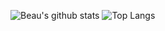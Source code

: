 ![Beau's github stats](https://github-readme-stats.vercel.app/api?username=beauwilliams&show_icons=true&theme=gruvbox)             ![Top Langs](https://github-readme-stats.vercel.app/api/top-langs/?username=beauwilliams&langs_count=8&layout=compact&theme=gruvbox)
<!--![Top Languages Card](https://github-readme-stats.vercel.app/api/top-langs/?username=beauwilliams&theme=gruvbox)

<!--
**beauwilliams/beauwilliams** is a ✨ _special_ ✨ repository because its `README.md` (this file) appears on your GitHub profile.

Here are some ideas to get you started:

- 🔭 I’m currently working on ...
- 🌱 I’m currently learning ...
- 👯 I’m looking to collaborate on ...
- 🤔 I’m looking for help with ...
- 💬 Ask me about ...
- 📫 How to reach me: ...
- 😄 Pronouns: ...
- ⚡ Fun fact: ...
-->

